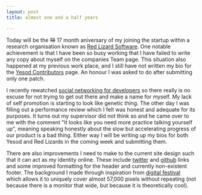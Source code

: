 ```yaml
---
layout: post
title: almost one and a half years

---
```


Today will be the <strike>18</strike> 17 month aniversary of my joining the
startup within a research organisation known as [Red Lizard Software][redlizards].
One notable achievement is that I have been so busy working that I have failed
to write any copy about myself on the companies Team page. This situation also
happened at my previous work place, and I still have not written my bio for the
[Yesod Contributors][yesod] page. An honour I was asked to do after submitting
only one patch.

[redlizards]: http://redlizards.com/
[yesod]: http://www.yesodweb.com/page/contributors/

I recently rewatched [social networking for developers][social] so there really
is no excuse for not trying to get out there and make a name for myself. My lack
of self promotion is starting to look like genetic thing. The other day I was
filling out a performance review which I felt was honest and adequate for its
purposes. It turns out my supervisor did not think so and he came over to me
with the comment "It looks like you need more practice talking yourself up",
meaning speaking honestly about the slow but accelerating progress of our
product is a bad thing. Either way I will be writing up my bios for both Yesod
and Red Lizards in the coming week and submitting them.

[social]: http://www.hanselman.com/blog/FoundVideoSocialNetworkingForDevelopersAndMakingYourBlogSuckLess.aspx

There are also improvements I need to make to the current site design such that
it can act as my identity online. These include [twitter][] and [github][] links
and some improved formatting for the header and currently non-existent footer.
The background I made through inspiration from [digital festival][] which allows
it to uniquely cover almost 57,000 pixels without repeating (not because there
is a monitor that wide, but because it is theoretically cool).

[twitter]: http://twitter.com/barrkmadley
[github]: http://github.com/barkmadley
[digital festival]: http://designfestival.com/the-cicada-principle-and-why-it-matters-to-web-designers/

